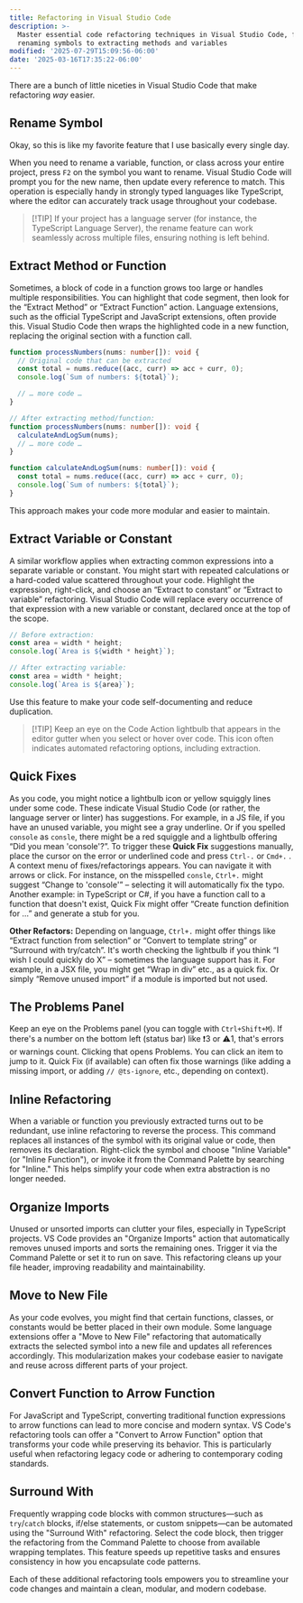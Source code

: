 ```yaml
---
title: Refactoring in Visual Studio Code
description: >-
  Master essential code refactoring techniques in Visual Studio Code, from
  renaming symbols to extracting methods and variables
modified: '2025-07-29T15:09:56-06:00'
date: '2025-03-16T17:35:22-06:00'
---
```


There are a bunch of little niceties in Visual Studio Code that make refactoring _way_ easier.

## Rename Symbol

Okay, so this is like my favorite feature that I use basically every single day.

When you need to rename a variable, function, or class across your entire project, press `F2` on the symbol you want to rename. Visual Studio Code will prompt you for the new name, then update every reference to match. This operation is especially handy in strongly typed languages like TypeScript, where the editor can accurately track usage throughout your codebase.

> [!TIP] If your project has a language server (for instance, the TypeScript Language Server), the rename feature can work seamlessly across multiple files, ensuring nothing is left behind.

## Extract Method or Function

Sometimes, a block of code in a function grows too large or handles multiple responsibilities. You can highlight that code segment, then look for the “Extract Method” or “Extract Function” action. Language extensions, such as the official TypeScript and JavaScript extensions, often provide this. Visual Studio Code then wraps the highlighted code in a new function, replacing the original section with a function call.

```ts
function processNumbers(nums: number[]): void {
  // Original code that can be extracted
  const total = nums.reduce((acc, curr) => acc + curr, 0);
  console.log(`Sum of numbers: ${total}`);

  // … more code …
}

// After extracting method/function:
function processNumbers(nums: number[]): void {
  calculateAndLogSum(nums);
  // … more code …
}

function calculateAndLogSum(nums: number[]): void {
  const total = nums.reduce((acc, curr) => acc + curr, 0);
  console.log(`Sum of numbers: ${total}`);
}
```

This approach makes your code more modular and easier to maintain.

## Extract Variable or Constant

A similar workflow applies when extracting common expressions into a separate variable or constant. You might start with repeated calculations or a hard-coded value scattered throughout your code. Highlight the expression, right-click, and choose an “Extract to constant” or “Extract to variable” refactoring. Visual Studio Code will replace every occurrence of that expression with a new variable or constant, declared once at the top of the scope.

```ts
// Before extraction:
const area = width * height;
console.log(`Area is ${width * height}`);

// After extracting variable:
const area = width * height;
console.log(`Area is ${area}`);
```

Use this feature to make your code self-documenting and reduce duplication.

> [!TIP] Keep an eye on the Code Action lightbulb that appears in the editor gutter when you select or hover over code. This icon often indicates automated refactoring options, including extraction.

## Quick Fixes

As you code, you might notice a lightbulb icon or yellow squiggly lines under some code. These indicate Visual Studio Code (or rather, the language server or linter) has suggestions. For example, in a JS file, if you have an unused variable, you might see a gray underline. Or if you spelled `console` as `consle`, there might be a red squiggle and a lightbulb offering “Did you mean 'console'?”. To trigger these **Quick Fix** suggestions manually, place the cursor on the error or underlined code and press `Ctrl-.` or `Cmd+.` . A context menu of fixes/refactorings appears. You can navigate it with arrows or click. For instance, on the misspelled `consle`, `Ctrl+.` might suggest “Change to 'console'” – selecting it will automatically fix the typo. Another example: in TypeScript or C#, if you have a function call to a function that doesn't exist, Quick Fix might offer “Create function definition for …” and generate a stub for you.

**Other Refactors:** Depending on language, `Ctrl+.` might offer things like “Extract function from selection” or “Convert to template string” or “Surround with try/catch”. It's worth checking the lightbulb if you think “I wish I could quickly do X” – sometimes the language support has it. For example, in a JSX file, you might get “Wrap in div” etc., as a quick fix. Or simply “Remove unused import” if a module is imported but not used.

## The Problems Panel

Keep an eye on the Problems panel (you can toggle with `Ctrl+Shift+M`). If there's a number on the bottom left (status bar) like ❗3 or ⚠️1, that's errors or warnings count. Clicking that opens Problems. You can click an item to jump to it. Quick Fix (if available) can often fix those warnings (like adding a missing import, or adding `// @ts-ignore`, etc., depending on context).

## Inline Refactoring

When a variable or function you previously extracted turns out to be redundant, use inline refactoring to reverse the process. This command replaces all instances of the symbol with its original value or code, then removes its declaration. Right-click the symbol and choose "Inline Variable" (or "Inline Function"), or invoke it from the Command Palette by searching for "Inline." This helps simplify your code when extra abstraction is no longer needed.

## Organize Imports

Unused or unsorted imports can clutter your files, especially in TypeScript projects. VS Code provides an "Organize Imports" action that automatically removes unused imports and sorts the remaining ones. Trigger it via the Command Palette or set it to run on save. This refactoring cleans up your file header, improving readability and maintainability.

## Move to New File

As your code evolves, you might find that certain functions, classes, or constants would be better placed in their own module. Some language extensions offer a "Move to New File" refactoring that automatically extracts the selected symbol into a new file and updates all references accordingly. This modularization makes your codebase easier to navigate and reuse across different parts of your project.

## Convert Function to Arrow Function

For JavaScript and TypeScript, converting traditional function expressions to arrow functions can lead to more concise and modern syntax. VS Code's refactoring tools can offer a "Convert to Arrow Function" option that transforms your code while preserving its behavior. This is particularly useful when refactoring legacy code or adhering to contemporary coding standards.

## Surround With

Frequently wrapping code blocks with common structures—such as `try`/`catch` blocks, if/else statements, or custom snippets—can be automated using the "Surround With" refactoring. Select the code block, then trigger the refactoring from the Command Palette to choose from available wrapping templates. This feature speeds up repetitive tasks and ensures consistency in how you encapsulate code patterns.

Each of these additional refactoring tools empowers you to streamline your code changes and maintain a clean, modular, and modern codebase.
